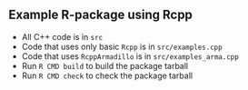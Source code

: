 ## Example R-package using Rcpp

* All C++ code is in `src`
* Code that uses only basic `Rcpp` is in `src/examples.cpp`
* Code that uses `RcppArmadillo` is in `src/examples_arma.cpp`
* Run `R CMD build` to build the package tarball
* Run `R CMD check` to check the package tarball
